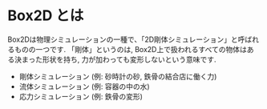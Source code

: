 # Box2D とは

Box2Dは物理シミュレーションの一種で、「2D剛体シミュレーション」と呼ばれるものの一つです.
「剛体」というのは, Box2D上で扱われるすべての物体はある決まった形状を持ち, 力が加わっても変形しないという意味です.

- 剛体シミュレーション (例: 砂時計の砂, 鉄骨の結合店に働く力)
- 流体シミュレーション (例: 容器の中の水)
- 応力シミュレーション (例: 鉄骨の変形)
